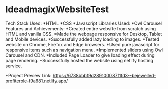 ﻿# IdeadmagixWebsiteTest
Tech Stack Used:
*HTML
*CSS
*Javascript
Libraries Used:
*Owl Carousel
Features and Achievements:
*Created entire website from scratch using HTML and vanilla CSS.
*Made the webpage responsive for Desktop, Tablet and Mobile devices.
*Successfully added lazy loading to images.
*Tested website on Chrome, Firefox and Edge browsers.
*Used pure javascript for responsive items such as navigation menu.
*Implemented sliders using Owl Carousel and CDN.
*Included Page Loader to give loading effect during page rendering.
*Successfully hosted the website using netlify hosting service.


*Project Preview Link:
https://6738bbbf9d289100087f1fd3--bejewelled-profiterole-f9a681.netlify.app/



